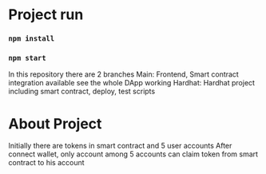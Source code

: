 # Project run

### `npm install`
### `npm start`


In this repository there are 2 branches
Main: Frontend, Smart contract integration available see the whole DApp working
Hardhat: Hardhat project including smart contract, deploy, test scripts

# About Project
Initially there are tokens in smart contract and 5 user accounts
After connect wallet, only account among 5 accounts can claim token from smart contract to his account